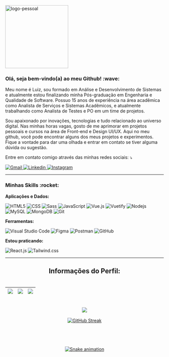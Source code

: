 <img src="https://user-images.githubusercontent.com/47059188/197386992-7b9fd68f-c28b-4024-80d9-4df30d9173c9.svg" width="200" alt="logo-pessoal">


<h3>Olá, seja bem-vindo(a) ao meu Github! :wave:</h3>

Meu nome é Luiz, sou formado em Análise e Desenvolvimento de Sistemas e atualmente estou finalizando minha Pós-graduação em Engenharia e Qualidade de Software. Possuo 15 anos de experiência na área acadêmica como Analista de Serviços e Sistemas Acadêmicos, e atualmente trabalhando como Analista de Testes e PO em um time de projetos.

Sou apaixonado por inovações, tecnologias e tudo relacionado ao universo digital. Nas minhas horas vagas, gosto de me aprimorar em projetos pessoais e cursos na área de Front-end e Design UI/UX. Aqui no meu github, você pode encontrar alguns dos meus projetos e experimentos. Fique a vontade para dar uma olhada e entrar em contato se tiver alguma dúvida ou sugestão.

<p align="left">
  Entre em contato comigo através das minhas redes sociais: ⤵️
</p>

<div align="left">
  <a href="mailto:luizengdev@gmail.com" target="_blank">
    <img src="https://img.shields.io/badge/-Gmail-FF0000?style=flat-square&labelColor=FF0000&logo=gmail&logoColor=white&link=mailto:luizengdev@gmail.com" alt="Gmail"/>
  </a>

  <a href="https://www.linkedin.com/in/luizengdev" target="_blank">
    <img src="https://img.shields.io/badge/-Linkedin-0e76a8?style=flat-square&logo=Linkedin&logoColor=white&link=https://www.linkedin.com/in/luizengdev" alt="Linkedin" />
  </a>

  <a href="https://instagram.com/almeidaalvesfilho" target="_blank">
    <img src="https://img.shields.io/badge/-Instagram-DF0174?style=flat-square&labelColor=DF0174&logo=instagram&logoColor=white&link=https://instagram.com/almeidaalvesfilho" alt="Instagram">
  </a>

---

<h3>Minhas Skills :rocket:</h3>

  **Aplicações e Dados:**

  ![HTML5](https://img.shields.io/badge/-HTML5-333333?style=flat&logo=HTML5)
  ![CSS](https://img.shields.io/badge/-CSS-333333?style=flat&logo=CSS3&logoColor=1572B6)
  ![Sass](https://img.shields.io/badge/-Sass-333333?style=flat&logo=SASS)
  ![JavaScript](https://img.shields.io/badge/-JavaScript-333333?style=flat&logo=javascript)
  ![Vue.js](https://img.shields.io/badge/-Vue.js-333333?style=flat&logo=Vue.js)
  ![Vuetify](https://img.shields.io/badge/-Vuetify-333333?style=flat&logo=Vuetify&labelColor=1572B6)
  ![Nodejs](https://img.shields.io/badge/-Nodejs-000000?style=flat&logo=Node.js)
  ![MySQL](https://img.shields.io/badge/-MySQL-000000?style=flat&logo=mysql&labelColor=ffffff)
  ![MongoDB](https://img.shields.io/badge/-MongoDB-000000?style=flat&logo=mongodb&labelColor=ffffff)
  ![Git](https://img.shields.io/badge/-Git-333333?style=flat&logo=git) 

**Ferramentas:**

  ![Visual Studio Code](https://img.shields.io/badge/-Visual%20Studio%20Code-333333?style=flat&logo=visual-studio-code&logoColor=007ACC)
  ![Figma](https://img.shields.io/badge/-Figma-333333?style=flat&logo=figma&logoColor=fff)
  ![Postman](https://img.shields.io/badge/-Postman-333333?style=flat&logo=Postman)
  ![GitHub](https://img.shields.io/badge/-GitHub-333333?style=flat&logo=github)
  
**Estou praticando:**

  ![React.js](https://img.shields.io/badge/-React.js-333333?style=flat&logo=React)
  ![Tailwind.css](https://img.shields.io/badge/-Tailwind.css-333333?style=flat&logo=Tailwindcss)
  
---

<div align="center">
<h2 align="center"> Informações do Perfil:</h2>

#
    
| ![](http://github-profile-summary-cards.vercel.app/api/cards/stats?username=luizengdev&theme=tokyonight) | ![](http://github-profile-summary-cards.vercel.app/api/cards/repos-per-language?username=luizengdev&hide=Html&theme=tokyonight) | ![](http://github-profile-summary-cards.vercel.app/api/cards/most-commit-language?username=luizengdev&theme=tokyonight) |
| :-: | :-: | :-: |

#

 ![](http://github-profile-summary-cards.vercel.app/api/cards/profile-details?username=luizengdev&theme=tokyonight) <br><br>
[![GitHub Streak](https://github-readme-streak-stats.herokuapp.com?user=luizengdev&theme=tokyonight&locale=pt-br&date_format=j%20M%5B%20Y%5D)](https://git.io/streak-stats)<br><br><br><a href="http://www.github.com/luizengdev"> 

#    
    
![Snake animation](https://github.com/luizengdev/luizengdev/blob/output/github-contribution-grid-snake.svg)
</div>
